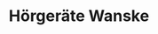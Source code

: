 ---
title: "Hörgeräte Wanske"
url: /greifswald/hoergeraete-wanske-rigaer-strasse/
shop: Hörgeräte
---